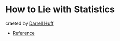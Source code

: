 # How to Lie with Statistics

craeted by [Darrell Huff](https://en.wikipedia.org/wiki/Darrell_Huff)

* [Reference](https://archive.org/details/HowToLieWithStatistics) 